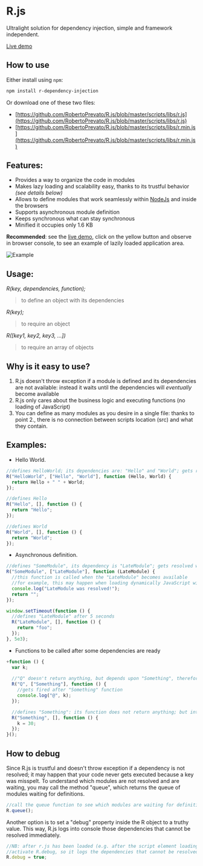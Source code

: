 # R.js
Ultralight solution for dependency injection, simple and framework independent.

[Live demo](https://robertoprevato.github.io/demos/rjs/index.html)

## How to use
Either install using `npm`:

```bash
npm install r-dependency-injection
```

Or download one of these two files:
* [https://github.com/RobertoPrevato/R.js/blob/master/scripts/libs/r.js](https://github.com/RobertoPrevato/R.js/blob/master/scripts/libs/r.js)
* [https://github.com/RobertoPrevato/R.js/blob/master/scripts/libs/r.min.js](https://github.com/RobertoPrevato/R.js/blob/master/scripts/libs/r.min.js)

## Features:
- Provides a way to organize the code in modules
- Makes lazy loading and scalability easy, thanks to its trustful behavior _(see details below)_
- Allows to define modules that work seamlessly within [NodeJs](https://nodejs.org/) and inside the browsers
- Supports asynchronous module definition
- Keeps synchronous what can stay synchronous
- Minified it occupies only 1.6 KB

**Recommended**: see the [live demo](https://robertoprevato.github.io/demos/rjs/index.html), click on the yellow button and observe in browser console, to see an example of lazily loaded application area. 

![Example](https://robertoprevato.github.io/demos/rjs/images/browser-console-network.png)

## Usage:
_R(key, dependencies, function);_
> to define an object with its dependencies

_R(key);_
> to require an object

_R([key1, key2, key3, ...])_
> to require an array of objects

## Why is it easy to use?
1. R.js doesn't throw exception if a module is defined and its dependencies are not available: instead it waits until the dependencies will _eventually_ become available
2. R.js only cares about the business logic and executing functions (no loading of JavaScript)
3. You can define as many modules as you desire in a single file: thanks to point 2., there is no connection between scripts location (src) and what they contain.

## Examples:
- Hello World.
```javascript
//defines HelloWorld; its dependencies are: "Hello" and "World"; gets resolved when both "Hello" and "World" becomes defined.
R("HelloWorld", ["Hello", "World"], function (Hello, World) {
  return Hello + " " + World;
});

//defines Hello
R("Hello", [], function () {
  return "Hello";
});

//defines World
R("World", [], function () {
  return "World";
});
```

- Asynchronous definition.
```javascript
//defines "SomeModule", its dependency is "LateModule"; gets resolved when "LateModule" becomes defined
R("SomeModule", ["LateModule"], function (LateModule) {
  //this function is called when the "LateModule" becomes available
  //for example, this may happen when loading dynamically JavaScript with an AJAX call
  console.log("LateModule was resolved!");
  return "";
});

window.setTimeout(function () {
  //defines "LateModule" after 5 seconds
  R("LateModule", [], function () {  
    return "foo";
  });
}, 5e3);
```
- Functions to be called after some dependencies are ready
```javascript
+function () {
  var k;
  
  //"Q" doesn't return anything, but depends upon "Something", therefore its function is called after "Something" function.
  R("Q", ["Something"], function () {
    //gets fired after "Something" function
    console.log("@", k);
  });

  //defines "Something": its function does not return anything; but interacts with external variable "k"
  R("Something", [], function () {
    k = 30;
  });
}();
```

## How to debug
Since R.js is trustful and doesn't throw exception if a dependency is not resolved; it may happen that your code never gets executed because a key was misspelt. To understand which modules are not resolved and are waiting, you may call the method "queue", which returns the queue of modules waiting for definitions.
```js
//call the queue function to see which modules are waiting for definitions of other modules
R.queue();
```
Another option is to set a "debug" property inside the R object to a truthy value. This way, R.js logs into console those dependencies that cannot be resolved immediately.
```js
//NB: after r.js has been loaded (e.g. after the script element loading r.js)
//activate R.debug, so it logs the dependencies that cannot be resolved immediately
R.debug = true;
```
